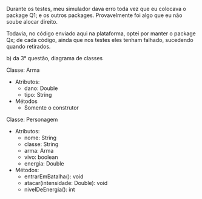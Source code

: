 Durante os testes, meu simulador dava erro toda vez que eu colocava o package Q1; e os outros packages.
Provavelmente foi algo que eu não soube alocar direito.

Todavia, no código enviado aqui na plataforma, optei por manter o package Qx; de cada código, ainda que nos testes eles tenham falhado, sucedendo quando retirados.


b) da 3° questão, diagrama de classes

Classe: Arma
* Atributos:
  - dano: Double
  - tipo: String
* Métodos
  - Somente o construtor
 
    
 
Classe: Personagem
* Atributos:
  - nome: String
  - classe: String
  - arma: Arma
  - vivo: boolean
  - energia: Double
* Métodos:
  - entrarEmBatalha(): void
  - atacar(intensidade: Double): void
  - nivelDeEnergia(): int
